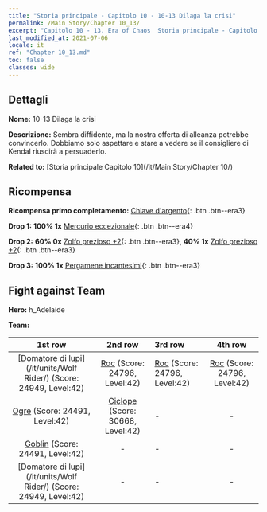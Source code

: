 ```yaml
---
title: "Storia principale - Capitolo 10 - 10-13 Dilaga la crisi"
permalink: /Main Story/Chapter 10_13/
excerpt: "Capitolo 10 - 13. Era of Chaos  Storia principale - Capitolo 10_13. 10-13 Dilaga la crisi"
last_modified_at: 2021-07-06
locale: it
ref: "Chapter 10_13.md"
toc: false
classes: wide
---
```


## Dettagli

 **Nome:** 10-13 Dilaga la crisi

 **Descrizione:** Sembra diffidente, ma la nostra offerta di alleanza potrebbe convincerlo. Dobbiamo solo aspettare e stare a vedere se il consigliere di Kendal riuscirà a persuaderlo.

 **Related to:** [Storia principale Capitolo 10](/it/Main Story/Chapter 10/)

## Ricompensa

 **Ricompensa primo completamento:** [Chiave d'argento](/ItemsIT/con_693/){: .btn .btn--era3}

 **Drop 1:** **100% 1x** [Mercurio eccezionale](/ItemsIT/mat_35/){: .btn .btn--era4}

 **Drop 2:** **60% 0x** [Zolfo prezioso +2](/ItemsIT/mat_29/){: .btn .btn--era3}, **40% 1x** [Zolfo prezioso +2](/ItemsIT/mat_29/){: .btn .btn--era3}

 **Drop 3:** **100% 1x** [Pergamene incantesimi](/ItemsIT/con_694/){: .btn .btn--era3}


## Fight against Team
 **Hero:** h_Adelaide

 **Team:**


  | 1st row | 2nd row | 3rd row | 4th row |
  |:----:|:----:|:----|:----:|
  | [Domatore di lupi](/it/units/Wolf Rider/) (Score: 24949, Level:42)  | [Roc](/it/units/Roc/) (Score: 24796, Level:42)  | [Roc](/it/units/Roc/) (Score: 24796, Level:42)  | [Roc](/it/units/Roc/) (Score: 24796, Level:42)  |
  | [Ogre](/it/units/Ogre/) (Score: 24491, Level:42)  | [Ciclope](/it/units/Cyclops/) (Score: 30668, Level:42)  | - | - |
  | [Goblin](/it/units/Goblin/) (Score: 24491, Level:42)  | - | - | - |
  | [Domatore di lupi](/it/units/Wolf Rider/) (Score: 24949, Level:42)  | - | - | - |


